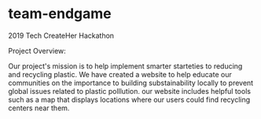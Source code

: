 # team-endgame
2019 Tech CreateHer Hackathon

Project Overview:

Our project's mission is to help implement smarter starteties to reducing and recycling plastic. We have created a website to help educate our communities on the importance to building substainability locally to prevent global issues related to plastic polllution. 
our website includes helpful tools such as a map that displays locations where our users could find recycling centers near them. 
